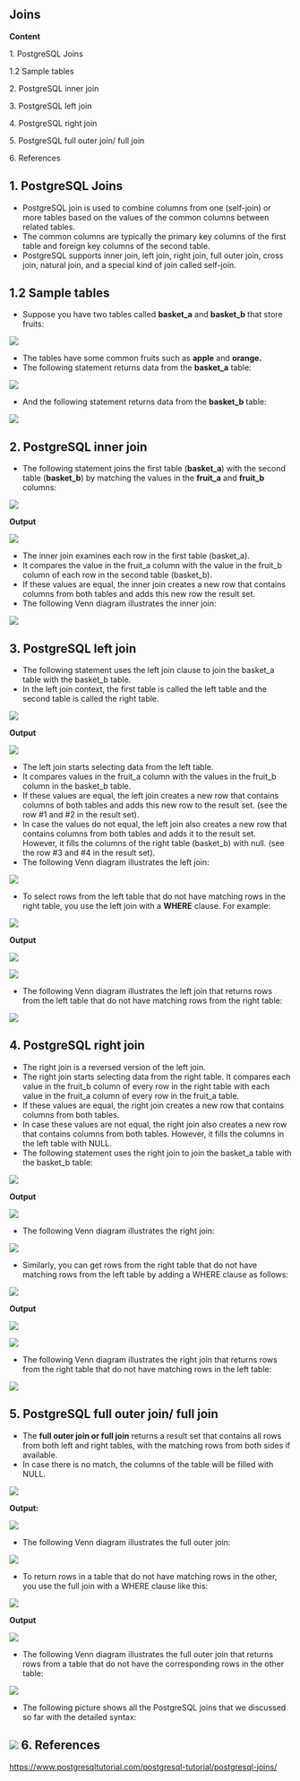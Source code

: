 ## Joins

**Content**

1\. PostgreSQL Joins

1.2 Sample tables

2\. PostgreSQL inner join

3\. PostgreSQL left join

4\. PostgreSQL right join

5\. PostgreSQL full outer join/ full join

6\. References

## 1. PostgreSQL Joins

-   PostgreSQL join is used to combine columns from one (self-join) or more tables based on the values of the common columns between related tables.
-   The common columns are typically the primary key columns of the first table and foreign key columns of the second table.
-   PostgreSQL supports inner join, left join, right join, full outer join, cross join, natural join, and a special kind of join called self-join.

## 1.2 Sample tables

-   Suppose you have two tables called **basket_a** and **basket_b** that store fruits:

![](media/ae0a60c07b2539e4b377bb9f5210a6fe.png)

-   The tables have some common fruits such as **apple** and **orange.**
-   The following statement returns data from the **basket_a** table:

![](media/727eeee5a19e13f20ff30cec907e6416.png)

-   And the following statement returns data from the **basket_b** table:

![](media/95e975981f831f09f51d6b797fedfcc5.png)

## 2. PostgreSQL inner join

-   The following statement joins the first table (**basket_a**) with the second table (**basket_b**) by matching the values in the **fruit_a** and **fruit_b** columns:

![](media/ca838a09984264ca11302c369dcbe6b3.png)

**Output**

![](media/961bfd242338a0886ffe9fce90ae8168.png)

-   The inner join examines each row in the first table (basket_a).
-   It compares the value in the fruit_a column with the value in the fruit_b column of each row in the second table (basket_b).
-   If these values are equal, the inner join creates a new row that contains columns from both tables and adds this new row the result set.
-   The following Venn diagram illustrates the inner join:

![](media/a9c542b319eb9884c6b433b2131a6e26.png)

## 3. PostgreSQL left join

-   The following statement uses the left join clause to join the basket_a table with the basket_b table.
-   In the left join context, the first table is called the left table and the second table is called the right table.

![](media/be80bf3873883ad195cb731903d0c2be.png)

**Output**

![](media/b0bcc5d34fa8e805a671b5ef77104b50.png)

-   The left join starts selecting data from the left table.
-   It compares values in the fruit_a column with the values in the fruit_b column in the basket_b table.
-   If these values are equal, the left join creates a new row that contains columns of both tables and adds this new row to the result set. (see the row \#1 and \#2 in the result set).
-   In case the values do not equal, the left join also creates a new row that contains columns from both tables and adds it to the result set. However, it fills the columns of the right table (basket_b) with null. (see the row \#3 and \#4 in the result set).
-   The following Venn diagram illustrates the left join:

![](media/c5890a8c651000e4343a42f6f8ba664b.png)

-   To select rows from the left table that do not have matching rows in the right table, you use the left join with a **WHERE** clause. For example:

![](media/d542d920c35cec683bc2fa2d51628d50.png)

**Output**

![](media/54cf7067f0dd91e1d27e379a11f36d35.png)

![](media/5eedbb4b5d306072042b9c38d3d9f0a3.png)

-   The following Venn diagram illustrates the left join that returns rows from the left table that do not have matching rows from the right table:

![](media/5bea0679b1093c25e1399146cd83d205.png)

## 4. PostgreSQL right join

-   The right join is a reversed version of the left join.
-   The right join starts selecting data from the right table. It compares each value in the fruit_b column of every row in the right table with each value in the fruit_a column of every row in the fruit_a table.
-   If these values are equal, the right join creates a new row that contains columns from both tables.
-   In case these values are not equal, the right join also creates a new row that contains columns from both tables. However, it fills the columns in the left table with NULL.
-   The following statement uses the right join to join the basket_a table with the basket_b table:

![](media/67bbffe7d568f4fc0de4d196459c970e.png)

**Output**

![](media/0ab8329a808890aee7d51a3f93c75279.png)

-   The following Venn diagram illustrates the right join:

![](media/bf2e43d9d82c60e0d68fd1ba25a17552.png)

-   Similarly, you can get rows from the right table that do not have matching rows from the left table by adding a WHERE clause as follows:

![](media/8f04e4f841c7d9fde5b643e9c9416da7.png)

**Output**

![](media/ce294b96167e8ca026edc7d683684701.png)

![](media/4890fe4783e3f5aa63fd9800422a8b8a.png)

-   The following Venn diagram illustrates the right join that returns rows from the right table that do not have matching rows in the left table:

![](media/6d49df8907b4532dfa55498e574ec65b.png)

## 5. PostgreSQL full outer join/ full join

-   The **full outer join or full join** returns a result set that contains all rows from both left and right tables, with the matching rows from both sides if available.
-   In case there is no match, the columns of the table will be filled with NULL.

![](media/67a28139580c7936968f8214e2a81996.png)

**Output:**

![](media/887be3a40e71fef547206f78f88ba3eb.png)

-   The following Venn diagram illustrates the full outer join:

![](media/ea4c6cf79255676c4a0a29cf3085fbd2.png)

-   To return rows in a table that do not have matching rows in the other, you use the full join with a WHERE clause like this:

![](media/1d8fa84f71d3706f37c5462619c091bf.png)

**Output**

![](media/1461ea1336ef95782ab6c8e196546311.png)

-   The following Venn diagram illustrates the full outer join that returns rows from a table that do not have the corresponding rows in the other table:

![](media/0862b49c8b5d3d64ca7febbbb86b0b29.png)

-   The following picture shows all the PostgreSQL joins that we discussed so far with the detailed syntax:

## ![](media/db3b5d86024854ff564670e7285d4e33.png) 6. References

https://www.postgresqltutorial.com/postgresql-tutorial/postgresql-joins/
